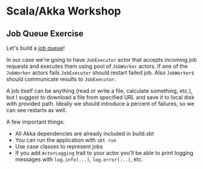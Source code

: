 # Scala/Akka Workshop

## Job Queue Exercise
 
Let's build a [job queue](https://en.wikipedia.org/wiki/Job_queue)! 
 
In our case we're going to have `JobExecutor` actor that accepts incoming job requests and executes them using pool of `JobWorker` actors. If one of the `JobWorker` actors fails `JobExecutor` should restart failed job. Also `JobWorker`s should communicate results to `JobExecutor`.

A job itself can be anything (read or write a file, calculate something, etc.), but I suggest to download a file from specified URL and save it to local disk with provided path. Ideally we should introduce a percent of failures, so we can see restarts as well.

A few important things: 

- All Akka dependencies are already included in build.sbt
- You can run the application with `sbt run`
- Use case classes to represent jobs
- If you add `ActorLogging` trait to your actor you'll be able to print logging messages with `log.info(...)`, `log.error(...)`, etc.  
